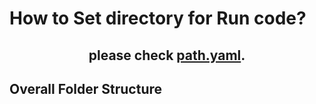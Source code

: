 # How to Set directory for Run code?
<h2 align='center'>
  please check <a href='https://github.com/inu-RAISE/VCOD_Challenge/blob/master/path.yaml'>path.yaml</a>.
</h2>

## Overall Folder Structure


